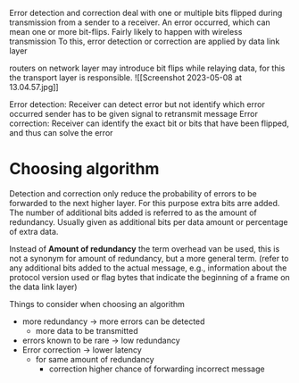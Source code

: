 Error detection and correction deal with one or multiple bits flipped during transmission from a sender to a receiver.
An error occurred, which can mean one or more bit-flips. 
Fairly likely to happen with wireless transmission
To this, error detection or correction are applied by data link layer

routers on network layer may introduce bit flips while relaying data, for this the transport layer is responsible. 
![[Screenshot 2023-05-08 at 13.04.57.jpg]]

Error detection: Receiver can detect error but not identify which error occurred
	sender has to be given signal to retransmit message
Error correction: Receiver can identify the exact bit or bits that have been flipped, and thus can solve the error

# Choosing algorithm
Detection and correction only reduce the probability of errors to be forwarded to the next higher layer. 
For this purpose extra bits arre added. The number of additional bits added is referred to as the amount of redundancy. Usually given as additional bits per data amount or percentage of extra data. 

Instead of **Amount of redundancy** the term overhead van be used, this is not a synonym for amount of redundancy, but  a more general term. 
	(refer to any additional bits added to the actual message, e.g., information about the protocol version used or flag bytes that indicate the beginning of a frame on the data link layer)

Things to consider when choosing an algorithm 
- more redundancy -> more errors can be detected
	- more data to be transmitted
- errors known to be rare -> low redundancy
- Error correction -> lower latency
	- for same amount of redundancy
		- correction higher chance of forwarding incorrect message